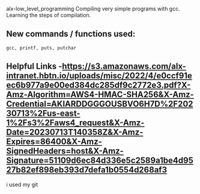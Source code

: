 alx-low_level_programming
Compiling very simple programs with gcc. Learning the steps of compilation.
## New commands / functions used:
``gcc, printf, puts, putchar``
## Helpful Links -https://s3.amazonaws.com/alx-intranet.hbtn.io/uploads/misc/2022/4/e0ccf91eec6b977a9e00ed384dc285df9c2772e3.pdf?X-Amz-Algorithm=AWS4-HMAC-SHA256&X-Amz-Credential=AKIARDDGGGOUSBVO6H7D%2F20230713%2Fus-east-1%2Fs3%2Faws4_request&X-Amz-Date=20230713T140358Z&X-Amz-Expires=86400&X-Amz-SignedHeaders=host&X-Amz-Signature=51109d6ec84d336e5c2589a1be4d9527b82ef898eb393d7defa1b0554d268af3
i used my git
